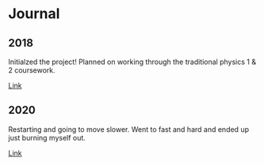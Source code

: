 # Journal

## 2018

Initialzed the project!  Planned on working through the traditional physics 1 & 2 coursework.

[Link](2018/Journal.md)

## 2020

Restarting and going to move slower.  Went to fast and hard and ended up just burning myself out.

[Link](2020/Journal.md)
